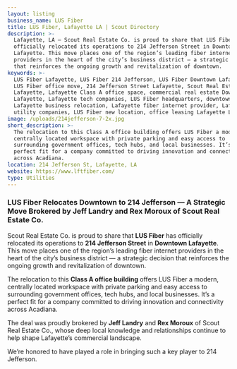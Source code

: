 ```yaml
---
layout: listing
business_name: LUS Fiber
title: LUS Fiber, Lafayette LA | Scout Directory
description: >-
  Lafayette, LA — Scout Real Estate Co. is proud to share that LUS Fiber has
  officially relocated its operations to 214 Jefferson Street in Downtown
  Lafayette. This move places one of the region’s leading fiber internet
  providers in the heart of the city’s business district — a strategic decision
  that reinforces the ongoing growth and revitalization of downtown.
keywords: >-
  LUS Fiber Lafayette, LUS Fiber 214 Jefferson, LUS Fiber Downtown Lafayette,
  LUS Fiber office move, 214 Jefferson Street Lafayette, Scout Real Estate Co
  Lafayette, Lafayette Class A office space, commercial real estate Downtown
  Lafayette, Lafayette tech companies, LUS Fiber headquarters, downtown
  Lafayette business relocation, Lafayette fiber internet provider, Lafayette
  utility companies, LUS Fiber new location, office leasing Lafayette LA
image: /uploads/214jefferson-7-2x.jpg
short_description: >-
  The relocation to this Class A office building offers LUS Fiber a modern,
  centrally located workspace with private parking and easy access to
  surrounding government offices, tech hubs, and local businesses. It’s a
  perfect fit for a company committed to driving innovation and connectivity
  across Acadiana.
location: 214 Jefferson St, Lafayette, LA
website: https://www.lftfiber.com/
type: Utilities
---
```

### **LUS Fiber Relocates Downtown to 214 Jefferson — A Strategic Move Brokered by Jeff Landry and Rex Moroux of Scout Real Estate Co.**

Scout Real Estate Co. is proud to share that **LUS Fiber** has officially relocated its operations to **214 Jefferson Street** in **Downtown Lafayette**. This move places one of the region’s leading fiber internet providers in the heart of the city’s business district — a strategic decision that reinforces the ongoing growth and revitalization of downtown.

The relocation to this **Class A office building** offers LUS Fiber a modern, centrally located workspace with private parking and easy access to surrounding government offices, tech hubs, and local businesses. It’s a perfect fit for a company committed to driving innovation and connectivity across Acadiana.

The deal was proudly brokered by **Jeff Landry** and **Rex Moroux** of Scout Real Estate Co., whose deep local knowledge and relationships continue to help shape Lafayette’s commercial landscape.

We’re honored to have played a role in bringing such a key player to 214 Jefferson.